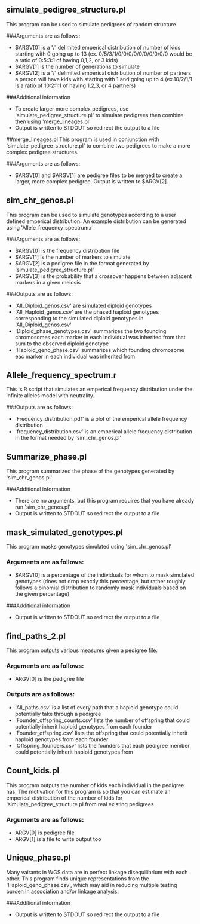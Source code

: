 ## simulate_pedigree_structure.pl 
This program can be used to simulate pedigrees of random structure

###Arguments are as follows: 
* $ARGV[0] is a '/' delimited emperical distribution of number of kids starting with 0 going up to 13 (ex. 0/5/3/1/0/0/0/0/0/0/0/0/0/0 would be a ratio of 0:5:3:1 of having 0,1,2, or 3 kids)
* $ARGV[1] is the number of generations to simulate
* $ARGV[2] is a '/' delimited emperical distribution of number of partners a person will have kids with starting with 1 and going up to 4 (ex.10/2/1/1 is a ratio of 10:2:1:1 of having 1,2,3, or 4 partners)

###Additional information
* To create larger more complex pedigrees, use 'simulate_pedigree_structure.pl' to simulate pedigrees then combine then using 'merge_lineages.pl'
* Output is written to STDOUT so redirect the output to a file

##merge_lineages.pl
This program is used in conjunction with 'simulate_pedigree_structure.pl' to combine two pedigrees to make a more complex pedigree structures.

###Arguments are as follows:
* $ARGV[0] and $ARGV[1] are pedigree files to be merged to create a larger, more complex pedigree. Output is written to $ARGV[2].

## sim_chr_genos.pl
This program can be used to simulate genotypes according to a user defined emperical distribution. An example distribution can be generated using 'Allele_frequency_spectrum.r'

###Arguments are as follows:
* $ARGV[0] is the frequency distribution file
* $ARGV[1] is the number of markers to simulate
* $ARGV[2] is a pedigree file in the format generated by 'simulate_pedigree_structure.pl'
* $ARGV[3] is the probability that a crossover happens between adjacent markers in a given meiosis

###Outputs are as follows:
* 'All_Diploid_genos.csv' are simulated diploid genotypes 
* 'All_Haploid_genos.csv' are the phased haploid genotypes corresponding to the simulated diploid genotypes in 'All_Diploid_genos.csv'
* 'Diploid_phase_genotypes.csv' summarizes the two founding chromosomes each marker in each individual was inherited from that sum to the observed diploid genotype
* 'Haploid_geno_phase.csv' summarizes which founding chromosome eac marker in each individual was inherited from

## Allele_frequency_spectrum.r
This is R script that simulates an emperical frequency distribution under the infinite alleles model with neutrality.

###Outputs are as follows:
* 'Frequency_distribution.pdf' is a plot of the emperical allele frequency distribution
* 'frequency_distribution.csv' is an emperical allele frequency distribution in the format needed by 'sim_chr_genos.pl'

## Summarize_phase.pl
This program summarized the phase of the genotypes generated by 'sim_chr_genos.pl'  

###Additional information
* There are no arguments, but this program requires that you have already run 'sim_chr_genos.pl'
* Output is written to STDOUT so redirect the output to a file

## mask_simulated_genotypes.pl
This program masks genotypes simulated using 'sim_chr_genos.pl'

### Arguments are as follows:
* $ARGV[0] is a percentage of the individuals for whom to mask simulated genotypes (does not drop exactly this percentage, but rather roughly follows a binomial distribution to randomly mask individuals based on the given percentage)

###Additional information
* Output is written to STDOUT so redirect the output to a file

## find_paths_2.pl
This program outputs various measures given a pedigree file.

### Arguments are as follows:
* ARGV[0] is the pedigree file

### Outputs are as follows:
* 'All_paths.csv' is a list of every path that a haploid genotype could potentially take through a pedigree
* 'Founder_offspring_counts.csv' lists the number of offspring that could potentially inherit haploid genotypes from each founder
* 'Founder_offspring.csv' lists the offspring that could potentially inherit haploid genotypes from each founder
* 'Offspring_founders.csv' lists the founders that each pedigree member could potentially inherit haploid genotypes from

## Count_kids.pl
This program outputs the number of kids each individual in the pedigree has. The motivation for this program is so that you can estimate an emperical distribution of the number of kids for 'simulate_pedigree_structure.pl from real existing pedigrees

### Arguments are as follows:
* ARGV[0] is pedigree file
* ARGV[1] is a file to write output too

## Unique_phase.pl
Many vairants in WGS data are in perfect linkage disequilibrium with each other. This program finds unique representations from the 'Haploid_geno_phase.csv', which may aid in reducing multiple testing burden in association and/or linkage analysis.

###Additional information
* Output is written to STDOUT so redirect the output to a file
